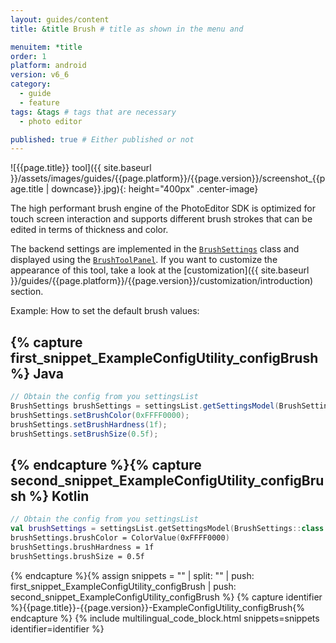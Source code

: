 ```yaml
---
layout: guides/content
title: &title Brush # title as shown in the menu and 

menuitem: *title
order: 1
platform: android
version: v6_6
category: 
  - guide
  - feature
tags: &tags # tags that are necessary
  - photo editor 

published: true # Either published or not 
---
```


![{{page.title}} tool]({{ site.baseurl }}/assets/images/guides/{{page.platform}}/{{page.version}}/screenshot_{{page.title | downcase}}.jpg){: height="400px" .center-image}


The high performant brush engine of the PhotoEditor SDK is optimized for touch screen interaction and supports different brush strokes that can be edited in terms of thickness and color.

The backend settings are implemented in the [`BrushSettings`]({{site.baseurl}}/apidocs/{{page.platform}}/{{page.version}}/index.html?ly/img/android/pesdk/backend/model/state/BrushSettings.html) class and displayed using the [`BrushToolPanel`]({{site.baseurl}}/apidocs/{{page.platform}}/{{page.version}}/index.html?ly/img/android/pesdk/ui/panels/BrushToolPanel.html). If you want to customize the appearance of this tool, take a look at the [customization]({{ site.baseurl }}/guides/{{page.platform}}/{{page.version}}/customization/introduction) section.

Example: How to set the default brush values:

{% capture first_snippet_ExampleConfigUtility_configBrush %}
Java
---
``````java
// Obtain the config from you settingsList
BrushSettings brushSettings = settingsList.getSettingsModel(BrushSettings.class);
brushSettings.setBrushColor(0xFFFF0000);
brushSettings.setBrushHardness(1f);
brushSettings.setBrushSize(0.5f);
``````
{% endcapture %}{% capture second_snippet_ExampleConfigUtility_configBrush %}
Kotlin
---
``````kotlin
// Obtain the config from you settingsList
val brushSettings = settingsList.getSettingsModel(BrushSettings::class.java)
brushSettings.brushColor = ColorValue(0xFFFF0000)
brushSettings.brushHardness = 1f
brushSettings.brushSize = 0.5f
``````
{% endcapture %}{% assign snippets = "" | split: "" | push: first_snippet_ExampleConfigUtility_configBrush | push: second_snippet_ExampleConfigUtility_configBrush %}
{% capture identifier %}{{page.title}}-{{page.version}}-ExampleConfigUtility_configBrush{% endcapture %}
{% include multilingual_code_block.html snippets=snippets identifier=identifier %}